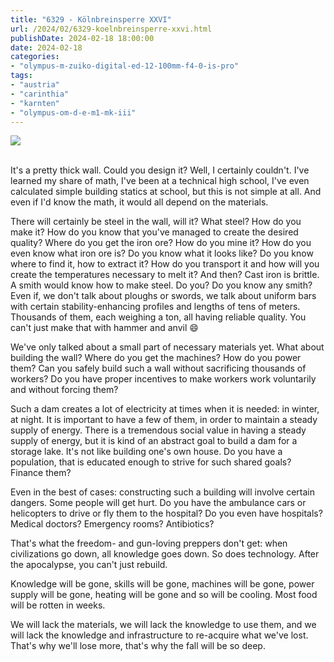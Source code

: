 ```yaml
---
title: "6329 - Kölnbreinsperre XXVI"
url: /2024/02/6329-koelnbreinsperre-xxvi.html
publishDate: 2024-02-18 18:00:00
date: 2024-02-18
categories:
- "olympus-m-zuiko-digital-ed-12-100mm-f4-0-is-pro"
tags:
- "austria"
- "carinthia"
- "karnten"
- "olympus-om-d-e-m1-mk-iii"
---
```

<div class="container">
<div class="center"><a target="_blank" href="https://d25zfm9zpd7gm5.cloudfront.net/1200x1200/2020/20200730_130217_lr.jpg"><img class="webfeedsFeaturedVisual" src="https://d25zfm9zpd7gm5.cloudfront.net/0600x0600/2020/20200730_130217_lr.jpg" /></a></div>
</div>
<br />

It's a pretty thick wall. Could you design it? Well, I
certainly couldn't. I've learned my share of math, I've been
at a technical high school, I've even calculated simple
building statics at school, but this is not simple at all.
And even if I'd know the math, it would all depend on the
materials. 

There will certainly be steel in the wall, will it? What
steel? How do you make it? How do you know that you've
managed to create the desired quality? Where do you get the
iron ore? How do you mine it? How do you even know what iron
ore is? Do you know what it looks like? Do you know where to
find it, how to extract it? How do you transport it and how
will you create the temperatures necessary to melt it? And
then? Cast iron is brittle. A smith would know how to make
steel. Do you? Do you know any smith? Even if, we don't talk
about ploughs or swords, we talk about uniform bars with
certain stability-enhancing profiles and lengths of tens of
meters. Thousands of them, each weighing a ton, all having
reliable quality. You can't just make that with hammer and
anvil :smile:

We've only talked about a small part of necessary materials
yet. What about building the wall? Where do you get the
machines? How do you power them? Can you safely build such a
wall without sacrificing thousands of workers? Do you have
proper incentives to make workers work voluntarily and
without forcing them?

Such a dam creates a lot of electricity at times when it is
needed: in winter, at night. It is important to have a few
of them, in order to maintain a steady supply of energy.
There is a tremendous social value in having a steady supply
of energy, but it is kind of an abstract goal to build a dam
for a storage lake. It's not like building one's own house.
Do you have a population, that is educated enough to strive
for such shared goals? Finance them?

Even in the best of cases: constructing such a building will
involve certain dangers. Some people will get hurt. Do you
have the ambulance cars or helicopters to drive or fly them
to the hospital? Do you even have hospitals? Medical
doctors? Emergency rooms? Antibiotics?

That's what the freedom- and gun-loving preppers don't get:
when civilizations go down, all knowledge goes down. So does
technology. After the apocalypse, you can't just rebuild.

Knowledge will be gone, skills will be gone, machines will
be gone, power supply will be gone, heating will be gone and
so will be cooling. Most food will be rotten in weeks.

We will lack the materials, we will lack the knowledge to
use them, and we will lack the knowledge and infrastructure
to re-acquire what we've lost. That's why we'll lose more,
that's why the fall will be so deep.
